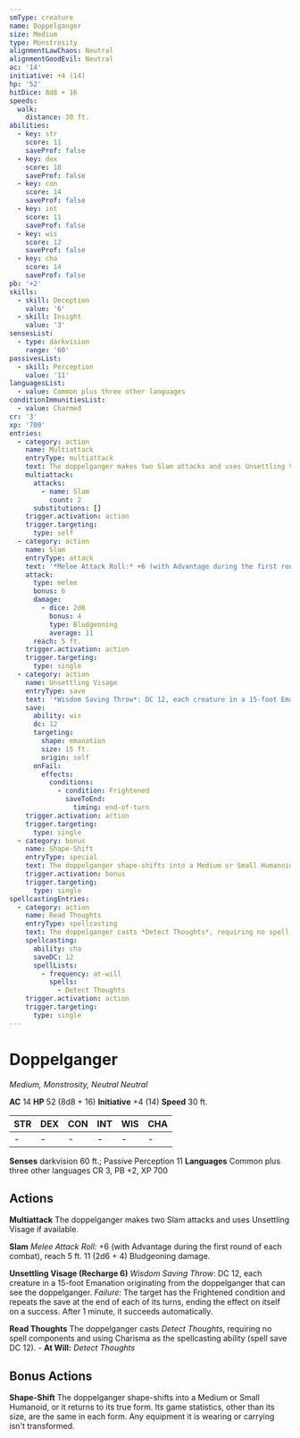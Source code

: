 ```yaml
---
smType: creature
name: Doppelganger
size: Medium
type: Monstrosity
alignmentLawChaos: Neutral
alignmentGoodEvil: Neutral
ac: '14'
initiative: +4 (14)
hp: '52'
hitDice: 8d8 + 16
speeds:
  walk:
    distance: 30 ft.
abilities:
  - key: str
    score: 11
    saveProf: false
  - key: dex
    score: 18
    saveProf: false
  - key: con
    score: 14
    saveProf: false
  - key: int
    score: 11
    saveProf: false
  - key: wis
    score: 12
    saveProf: false
  - key: cha
    score: 14
    saveProf: false
pb: '+2'
skills:
  - skill: Deception
    value: '6'
  - skill: Insight
    value: '3'
sensesList:
  - type: darkvision
    range: '60'
passivesList:
  - skill: Perception
    value: '11'
languagesList:
  - value: Common plus three other languages
conditionImmunitiesList:
  - value: Charmed
cr: '3'
xp: '700'
entries:
  - category: action
    name: Multiattack
    entryType: multiattack
    text: The doppelganger makes two Slam attacks and uses Unsettling Visage if available.
    multiattack:
      attacks:
        - name: Slam
          count: 2
      substitutions: []
    trigger.activation: action
    trigger.targeting:
      type: self
  - category: action
    name: Slam
    entryType: attack
    text: '*Melee Attack Roll:* +6 (with Advantage during the first round of each combat), reach 5 ft. 11 (2d6 + 4) Bludgeoning damage.'
    attack:
      type: melee
      bonus: 6
      damage:
        - dice: 2d6
          bonus: 4
          type: Bludgeoning
          average: 11
      reach: 5 ft.
    trigger.activation: action
    trigger.targeting:
      type: single
  - category: action
    name: Unsettling Visage
    entryType: save
    text: '*Wisdom Saving Throw*: DC 12, each creature in a 15-foot Emanation originating from the doppelganger that can see the doppelganger. *Failure:*  The target has the Frightened condition and repeats the save at the end of each of its turns, ending the effect on itself on a success. After 1 minute, it succeeds automatically.'
    save:
      ability: wis
      dc: 12
      targeting:
        shape: emanation
        size: 15 ft.
        origin: self
      onFail:
        effects:
          conditions:
            - condition: Frightened
              saveToEnd:
                timing: end-of-turn
    trigger.activation: action
    trigger.targeting:
      type: single
  - category: bonus
    name: Shape-Shift
    entryType: special
    text: The doppelganger shape-shifts into a Medium or Small Humanoid, or it returns to its true form. Its game statistics, other than its size, are the same in each form. Any equipment it is wearing or carrying isn't transformed.
    trigger.activation: bonus
    trigger.targeting:
      type: single
spellcastingEntries:
  - category: action
    name: Read Thoughts
    entryType: spellcasting
    text: The doppelganger casts *Detect Thoughts*, requiring no spell components and using Charisma as the spellcasting ability (spell save DC 12). - **At Will:** *Detect Thoughts*
    spellcasting:
      ability: cha
      saveDC: 12
      spellLists:
        - frequency: at-will
          spells:
            - Detect Thoughts
    trigger.activation: action
    trigger.targeting:
      type: single
---
```


# Doppelganger
*Medium, Monstrosity, Neutral Neutral*

**AC** 14
**HP** 52 (8d8 + 16)
**Initiative** +4 (14)
**Speed** 30 ft.

| STR | DEX | CON | INT | WIS | CHA |
| --- | --- | --- | --- | --- | --- |
| - | - | - | - | - | - |

**Senses** darkvision 60 ft.; Passive Perception 11
**Languages** Common plus three other languages
CR 3, PB +2, XP 700

## Actions

**Multiattack**
The doppelganger makes two Slam attacks and uses Unsettling Visage if available.

**Slam**
*Melee Attack Roll:* +6 (with Advantage during the first round of each combat), reach 5 ft. 11 (2d6 + 4) Bludgeoning damage.

**Unsettling Visage (Recharge 6)**
*Wisdom Saving Throw*: DC 12, each creature in a 15-foot Emanation originating from the doppelganger that can see the doppelganger. *Failure:*  The target has the Frightened condition and repeats the save at the end of each of its turns, ending the effect on itself on a success. After 1 minute, it succeeds automatically.

**Read Thoughts**
The doppelganger casts *Detect Thoughts*, requiring no spell components and using Charisma as the spellcasting ability (spell save DC 12). - **At Will:** *Detect Thoughts*

## Bonus Actions

**Shape-Shift**
The doppelganger shape-shifts into a Medium or Small Humanoid, or it returns to its true form. Its game statistics, other than its size, are the same in each form. Any equipment it is wearing or carrying isn't transformed.

